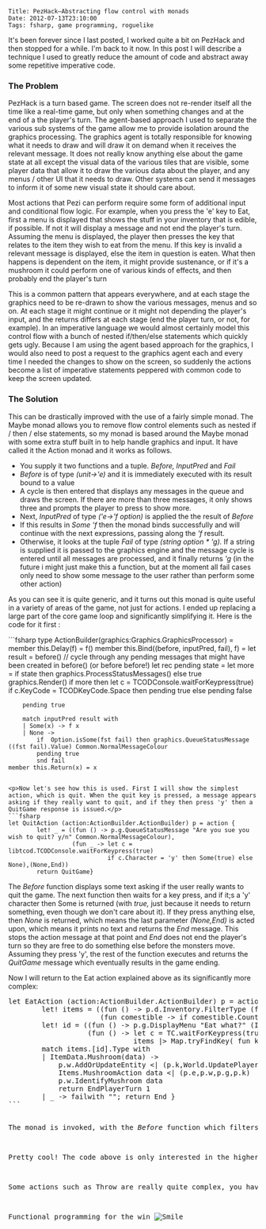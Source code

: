     Title: PezHack–Abstracting flow control with monads
    Date: 2012-07-13T23:10:00
    Tags: fsharp, game programming, roguelike


<p>It's been forever since I last posted, I worked quite a bit on PezHack and then stopped for a while. I'm back to it now. In this post I will describe a technique I used to greatly reduce the amount of code and abstract away some repetitive imperative code.</p>
<h3>The Problem</h3>
<p>PezHack is a turn based game. The screen does not re-render itself all the time like a real-time game, but only when something changes and at the end of a the player's turn. The agent-based approach I used to separate the various sub systems of the game allow me to provide isolation around the graphics processing. The graphics agent is totally responsible for knowing what it needs to draw and will draw it on demand when it receives the relevant message. It does not really know anything else about the game state at all except the visual data of the various tiles that are visible, some player data that allow it to draw the various data about the player, and any menus / other UI that it needs to draw. Other systems can send it messages to inform it of some new visual state it should care about.</p>
<p>Most actions that Pezi can perform require some form of additional input and conditional flow logic. For example, when you press the 'e' key to Eat, first a menu is displayed that shows the stuff in your inventory that is edible, if possible. If not it will display a message and not end the player's turn. Assuming the menu is displayed, the player then presses the key that relates to the item they wish to eat from the menu. If this key is invalid a relevant message is displayed, else the item in question is eaten. What then happens is dependent on the item, it might provide sustenance, or if it's a mushroom it could perform one of various kinds of effects, and then probably end the player's turn</p>
<p>This is a common pattern that appears everywhere, and at each stage the graphics need to be re-drawn to show the various messages, menus and so on. At each stage it might continue or it might not depending the player's input, and the returns differs at each stage (end the player turn, or not, for example). In an imperative language we would almost certainly model this control flow with a bunch of nested if/then/else statements which quickly gets ugly. Because I am using the agent based approach for the graphics, I would also need to post a request to the graphics agent each and every time I needed the changes to show on the screen, so suddenly the actions become a list of imperative statements peppered with common code to keep the screen updated.</p>
<!-- more -->
<h3></h3>
<h3>The Solution</h3>
<p>This can be drastically improved with the use of a fairly simple monad. The Maybe monad allows you to remove flow control elements such as nested if / then / else statements, so my monad is based around the Maybe monad with some extra stuff built in to help handle graphics and input. It have called it the Action monad and it works as follows.</p>
<ul>
<li>You supply it two functions and a tuple. <em>Before,<strong> </strong>InputPred </em>and <em>Fail</em></li>
<li><em>Before</em> is of type <em>(unit->'e) </em>and it is immediately executed with its result bound to a value</li>
<li>A cycle is then entered that displays any messages in the queue and draws the screen. If there are more than three messages, it only shows three and prompts the player to press <space> to show more.</li>
<li>Next, <em>InputPred </em>of type <em>('e->'f option)</em> is applied the the result of <em>Before</em></li>
<li>If this results in <em>Some 'f</em> then the monad binds successfully and will continue with the next expressions, passing along the <em>'f</em> result.</li>
<li>Otherwise, it looks at the tuple <em>Fail</em> of type <em>(string option * 'g).</em> If a string is supplied it is passed to the graphics engine and the message cycle is entered until all messages are processed, and it finally returns <em>'g</em> (in the future i might just make this a function, but at the moment all fail cases only need to show some message to the user rather than perform some other action)</li>
</ul>
<p>As you can see it is quite generic, and it turns out this monad is quite useful in a variety of areas of the game, not just for actions. I ended up replacing a large part of the core game loop and significantly simplifying it. Here is the code for it first :</p>
```fsharp
type ActionBuilder(graphics:Graphics.GraphicsProcessor) =
    member this.Delay(f) = f()
    member this.Bind((before, inputPred, fail), f) =
        let result = before()
        // cycle through any pending messages that might have been created in before() (or before before!)
        let rec pending state =
            let more =
                if state then graphics.ProcessStatusMessages()
                else true
            graphics.Render()
            if more then 
                let c = TCODConsole.waitForKeypress(true)
                if c.KeyCode = TCODKeyCode.Space then pending true
                else pending false
                
        pending true
            
        match inputPred result with
        | Some(x) -> f x
        | None ->
            if  Option.isSome(fst fail) then graphics.QueueStatusMessage ((fst fail).Value) Common.NormalMessageColour
            pending true
            snd fail
    member this.Return(x) = x
```

<p>Now let's see how this is used. First I will show the simplest action, which is quit. When the quit key is pressed, a message appears asking if they really want to quit, and if they then press 'y' then a QuitGame response is issued.</p>
```fsharp
let QuitAction (action:ActionBuilder.ActionBuilder) p = action {
        let! _ = ((fun () -> p.g.QueueStatusMessage "Are you sue you wish to quit? y/n" Common.NormalMessageColour),
                  (fun _ -> let c = libtcod.TCODConsole.waitForKeypress(true)
                            if c.Character = 'y' then Some(true) else None),(None,End))
        return QuitGame}
```

<p>The <em>Before</em> function displays some text asking if the user really wants to quit the game. The next function then waits for a key press, and if it;s a 'y' character then Some is returned (with <em>true, </em>just because it needs to return something, even though we don't care about it). If they press anything else, then <em>None</em> is returned, which means the last parameter <em>(None,End)</em> is acted upon, which means it prints no text and returns the <em>End </em>message. This stops the action message at that point and <em>End</em> does not end the player's turn so they are free to do something else before the monsters move. Assuming they press 'y', the rest of the function executes and returns the <em>QuitGame</em> message which eventually results in the game ending.</p>
<p>Now I will return to the Eat action explained above as its significantly more complex:</p>
<pre class="brush: fsharp; auto-links: true; collapse: false; first-line: 1; gutter: true; html-script: false; light: false; ruler: false; smart-tabs: true; tab-size: 4; toolbar: true;">let EatAction (action:ActionBuilder.ActionBuilder) p = action {                
        let! items = ((fun () -> p.d.Inventory.FilterType (function ItemData.Comestible(_) | ItemData.Mushroom(_) -> true | _ -> false)),
                      (fun comestible -> if comestible.Count > 0 then Some(comestible) else None),(Some "You have nothing to eat", End))        
        let! id = ((fun () -> p.g.DisplayMenu "Eat what?" (ItemData.Inventory.ToMenu items) ""),
                   (fun () -> let c = TC.waitForKeypress(true)
                              items |> Map.tryFindKey( fun k v -> v.Letter = c.Character)), (Some "The things squirrels will try and eat..", End))
        match items.[id].Type with
        | ItemData.Mushroom(data) ->             
            p.w.AddOrUpdateEntity <| (p.k,World.UpdatePlayerData p.p {p.d with Inventory = p.d.Inventory.RemoveItem id }) 
            Items.MushroomAction data <| (p.e,p.w,p.g,p.k)
            p.w.IdentifyMushroom data
            return EndPlayerTurn 1
        | _ -> failwith ""; return End }
```

<p>The monad is invoked, with the <em>Before</em> function which filters the players inventory to stuff that is edible. The results of this are then passed into the input predicate function (the wonders of type inference make this just work with no type annotations) and checks if the filtered items contain any data, if they don't it returns <em>None</em> and then finally the message is displayed indicating the player has nothing to eat, and execution halts there returning <em>End </em>(allowing the player to do something else this turn). Assuming there were items, they are now bound to <em>items</em>. Another action monad is then invoked that displays a menu containing the filtered items in the <em>Before</em> function. The input pred then takes player input, if it doesn't match a letter assigned to the item in the menu it prints a message and returns <em>End.</em> otherwise, <em>id</em> is bound to the id that the player selected. Finally, the item has some action invoked on it &ndash; in this case only mushrooms are implemented, and it removes the mushroom from the players inventory (sending commands to the World agent telling it to update the player data), invokes the mushroom's specific action, issues another message to tell the World agent that this type of mushroom has now been identified, and finally returns a message that says the player's turn ends for 1 turn.</p>
<p>Pretty cool! The code above is only interested in the higher level stuff that is going on and doesn't need to care about display and flow control. Data from the first function can be passed to the second function, and early exit of the function is easily possible. The monad significantly reduced the actions code from almost 1000 lines to less than 350, and that includes Eat, Pickup, Drop, Move, Attack, Throw, Descend Level, Quit, Open, Close, Inventory, Wait, plus functions to merge items that have been dropped or thrown with existing stackable items on the floor where they land, selection menus and &ldquo;modal&rdquo; choice menus, plus various other helper functions.</p>
<p>Some actions such as Throw are really quite complex, you have to pick an item to throw, choose a direction to throw it, then show it being &ldquo;animated&rdquo; as it moves along the screen, and then finally (maybe) hit something, and either drop to the floor or attack an enemy which may result in other things happening &ndash; now I can just look at the code and see what it's doing without having to dig about in a lot of essentially redundant nested code. Actions can also transfer execution to and from other actions.</p>
<p>Functional programming for the win <img class="wlEmoticon wlEmoticon-smile" style="border-style: none;" src="../../../../../img/old/wlEmoticon-smile_1.png" alt="Smile" /></p>
